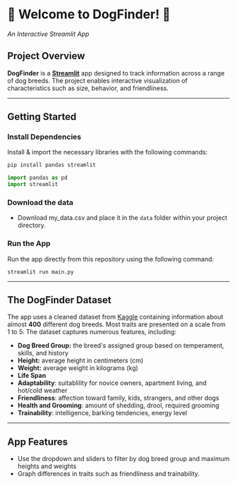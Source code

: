 # :dog: Welcome to DogFinder! :poodle:
*An Interactive Streamlit App*

## Project Overview  
**DogFinder** is a [**Streamlit**](https://streamlit.io/) app designed to track information across a range of dog breeds. The project enables interactive visualization of characteristics such as size, behavior, and friendliness.

---

## Getting Started

### Install Dependencies  
Install & import the necessary libraries with the following commands:
```bash
pip install pandas streamlit
```
```python
import pandas as pd
import streamlit
```

### Download the data
- Download my_data.csv and place it in the `data` folder within your project directory.

### Run the App
Run the app directly from this repository using the following command:
 ```
 streamlit run main.py
 ```
---

## The DogFinder Dataset
The app uses a cleaned dataset from [Kaggle](https://www.kaggle.com/datasets/yonkotoshiro/dogs-breeds) containing information about almost **400** different dog breeds. Most traits are presented on a scale from 1 to 5. The dataset captures numerous features, including:
- **Dog Breed Group:** the breed's assigned group based on temperament, skills, and history
- **Height:** average height in centimeters (cm)
- **Weight:** average weight in kilograms (kg)
- **Life Span**
- **Adaptability**: suitablility for novice owners, apartment living, and hot/cold weather
- **Friendliness**: affection toward family, kids, strangers, and other dogs
- **Health and Grooming**: amount of shedding, drool, required grooming
- **Trainability**: intelligence, barking tendencies, energy level
  
---

## App Features
- Use the dropdown and sliders to filter by dog breed group and maximum heights and weights
- Graph differences in traits such as friendliness and trainability.


